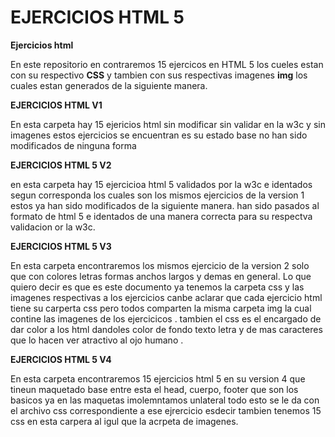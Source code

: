# EJERCICIOS HTML 5
**Ejercicios html**

En este repositorio en contraremos 15 ejercicos en HTML 5 los cueles estan con su respectivo **CSS**
y tambien con sus respectivas imagenes **img** los cuales estan generados de la siguiente manera.


**EJERCICIOS HTML  V1** 

En esta carpeta hay 15 ejericios html sin modificar sin validar en la w3c y sin imagenes 
estos ejercicios se encuentran es su estado base no han sido modificados de ninguna forma 


**EJERCICIOS HTML 5 V2**

en esta carpeta hay 15 ejercicioa html 5 validados por la w3c e identados segun corresponda 
los cuales son los mismos ejercicios de la version 1 estos ya han sido modificados de la siguiente manera.
han sido pasados al formato de html 5 e identados de una manera correcta 
para su respectva validacion or la w3c.


**EJERCICIOS HTML 5 V3**

En esta carpeta encontraremos los mismos ejercicio de la version 2 solo que con colores letras formas anchos largos 
y demas en general. Lo que quiero decir es que es este documento ya tenemos la carpeta css y las imagenes respectivas a los ejercicios 
canbe aclarar que cada ejercicio html tiene su carperta css pero todos comparten la misma carpeta img la cual contine las imagenes de 
los ejercicicos .
tambien el css es el encargado de dar color a los html dandoles color de fondo texto letra y de mas caracteres que lo hacen ver atractivo 
al ojo humano .


**EJERCICIOS HTML 5 V4**

En esta carpeta encontraremos 15 ejercicios html 5 en su version 4 que tineun maquetado base 
entre esta el head, cuerpo, footer que son los basicos ya en las maquetas imolemntamos unlateral 
todo esto se le da con el archivo css correspondiente a ese ejrercicio esdecir tambien tenemos 15 css 
en esta carpera al igul que la acrpeta de imagenes.
